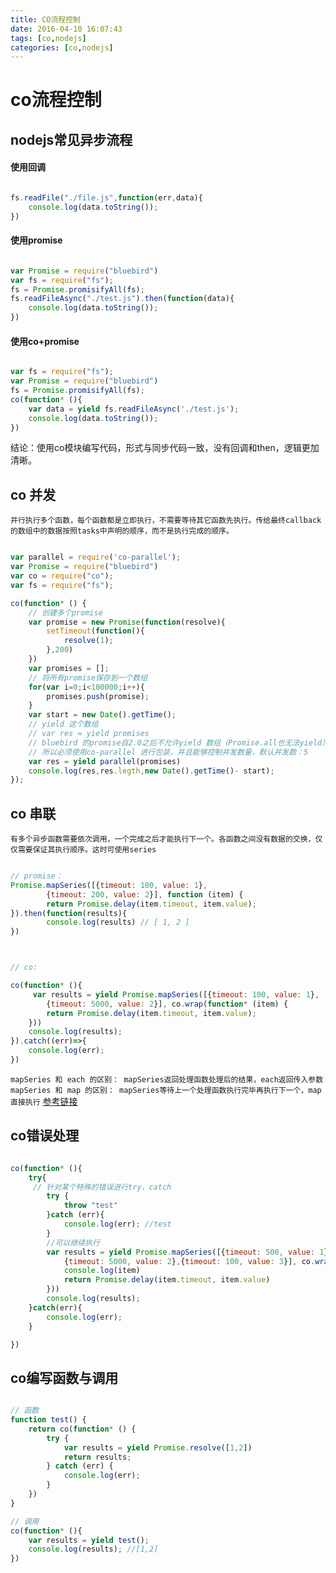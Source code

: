 ```yaml
---
title: CO流程控制
date: 2016-04-10 16:07:43
tags: [co,nodejs]
categories: [co,nodejs]
---
```


# co流程控制

## nodejs常见异步流程

#### 使用回调

``` javascript

fs.readFile("./file.js",function(err,data){
    console.log(data.toString());
})

```

#### 使用promise

``` javascript

var Promise = require("bluebird")
var fs = require("fs");
fs = Promise.promisifyAll(fs);
fs.readFileAsync("./test.js").then(function(data){
    console.log(data.toString());
})

```

#### 使用co+promise

``` javascript

var fs = require("fs");
var Promise = require("bluebird")
fs = Promise.promisifyAll(fs);
co(function* (){
    var data = yield fs.readFileAsync('./test.js');
    console.log(data.toString());
})

```



结论：使用co模块编写代码，形式与同步代码一致，没有回调和then，逻辑更加清晰。

<!-- more -->

## co 并发

`并行执行多个函数，每个函数都是立即执行，不需要等待其它函数先执行。传给最终callback的数组中的数据按照tasks中声明的顺序，而不是执行完成的顺序。 `

``` javascript

var parallel = require('co-parallel');
var Promise = require("bluebird")
var co = require("co");
var fs = require("fs");

co(function* () {
	// 创建多个promise
    var promise = new Promise(function(resolve){
        setTimeout(function(){
            resolve(1);
        },200)
    })
    var promises = [];
    // 将所有promise保存到一个数组
    for(var i=0;i<100000;i++){
        promises.push(promise);
    }
    var start = new Date().getTime();
    // yield 这个数组
    // var res = yield promises
    // bluebird 的promise自2.0之后不允许yield 数组（Promise.all也无法yield），相关链接https://github.com/petkaantonov/bluebird/pull/237 
    // 所以必须使用co-parallel 进行包装，并且能够控制并发数量，默认并发数：5
    var res = yield parallel(promises)
    console.log(res,res.legth,new Date().getTime()- start);
});


```


## co 串联

`有多个异步函数需要依次调用，一个完成之后才能执行下一个。各函数之间没有数据的交换，仅仅需要保证其执行顺序。这时可使用series`

``` javascript

// promise：
Promise.mapSeries([{timeout: 100, value: 1},
        {timeout: 200, value: 2}], function (item) {
        return Promise.delay(item.timeout, item.value);
}).then(function(results){
		console.log(results) // [ 1, 2 ]
})



// co:

co(function* (){
     var results = yield Promise.mapSeries([{timeout: 100, value: 1},
        {timeout: 5000, value: 2}], co.wrap(function* (item) {
        return Promise.delay(item.timeout, item.value);
    }))
    console.log(results);
}).catch((err)=>{
    console.log(err);
})


```

`mapSeries 和 each 的区别： mapSeries返回处理函数处理后的结果，each返回传入参数`
`mapSeries 和 map 的区别： mapSeries等待上一个处理函数执行完毕再执行下一个，map直接执行`
[参考链接](http://bluebirdjs.com/docs/api/promise.mapseries.html)




## co错误处理

``` javascript

co(function* (){
    try{
     // 针对某个特殊的错误进行try，catch
        try {
            throw "test"
        }catch (err){
            console.log(err); //test
        }
        //可以继续执行
        var results = yield Promise.mapSeries([{timeout: 500, value: 1},
            {timeout: 5000, value: 2},{timeout: 100, value: 3}], co.wrap(function* (item) {
            console.log(item)
            return Promise.delay(item.timeout, item.value)
        }))
        console.log(results);
    }catch(err){
        console.log(err);
    }

})

```



## co编写函数与调用

``` javascript

// 函数
function test() {
    return co(function* () {
        try {
            var results = yield Promise.resolve([1,2])
            return results;
        } catch (err) {
            console.log(err);
        }
    })
}

// 调用
co(function* (){
    var results = yield test();
    console.log(results); //[1,2]
})

```



